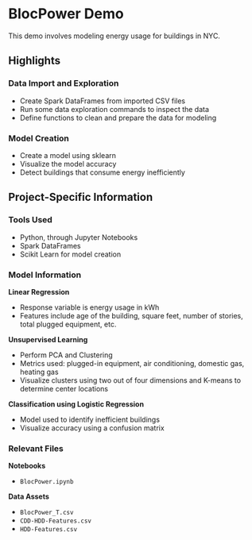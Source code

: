 # BlocPower Demo
This demo involves modeling energy usage for buildings in NYC.

## Highlights
### Data Import and Exploration

- Create Spark DataFrames from imported CSV files
- Run some data exploration commands to inspect the data
- Define functions to clean and prepare the data for modeling

### Model Creation

- Create a model using sklearn
- Visualize the model accuracy
- Detect buildings that consume energy inefficiently

## Project-Specific Information
### Tools Used

- Python, through Jupyter Notebooks
- Spark DataFrames
- Scikit Learn for model creation

### Model Information

**Linear Regression**

- Response variable is energy usage in kWh
- Features include age of the building, square feet, number of stories, total plugged equipment, etc.

**Unsupervised Learning**

- Perform PCA and Clustering
- Metrics used: plugged-in equipment, air conditioning, domestic gas, heating gas
- Visualize clusters using two out of four dimensions and K-means to determine center locations

**Classification using Logistic Regression**

- Model used to identify inefficient buildings
- Visualize accuracy using a confusion matrix

### Relevant Files

**Notebooks**

- `BlocPower.ipynb`

**Data Assets**

- `BlocPower_T.csv`
- `CDD-HDD-Features.csv`
- `HDD-Features.csv` 
